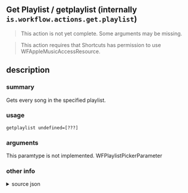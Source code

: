 
## Get Playlist / getplaylist (internally `is.workflow.actions.get.playlist`)

> This action is not yet complete. Some arguments may be missing.


> This action requires that Shortcuts has permission to use WFAppleMusicAccessResource.


## description
### summary
Gets every song in the specified playlist.


### usage
`getplaylist undefined=[???]`

### arguments
This paramtype is not implemented. WFPlaylistPickerParameter

### other info

<details><summary>source json</summary>
```json
{
	"ActionClass": "WFGetPlaylistAction",
	"ActionKeywords": [
		"song",
		"track"
	],
	"AppIdentifier": "com.apple.Music",
	"Category": "Music",
	"CreationDate": "2015-04-06T07:00:00.000Z",
	"Description": {
		"DescriptionSummary": "Gets every song in the specified playlist."
	},
	"Name": "Get Playlist",
	"Output": {
		"Multiple": true,
		"OutputName": "Playlist",
		"Types": [
			"MPMediaItem"
		]
	},
	"Parameters": [
		{
			"Class": "WFPlaylistPickerParameter",
			"Key": "WFPlaylistName",
			"Label": "Playlist"
		}
	],
	"RequiredResources": [
		"WFAppleMusicAccessResource"
	],
	"Subcategory": "Playlists"
}
```
</details>

